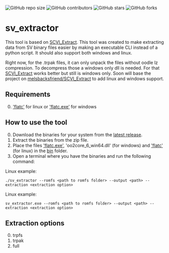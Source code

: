 ![GitHub repo size](https://img.shields.io/github/repo-size/CMIW/sv_extractor)
![GitHub contributors](https://img.shields.io/github/contributors/CMIW/sv_extractor)
![GitHub stars](https://img.shields.io/github/stars/CMIW/sv_extractor?style=social)
![GitHub forks](https://img.shields.io/github/forks/CMIW/sv_extractor?style=social)

# sv_extractor

This tool is based on [SCVI_Extract](https://github.com/psthrn42/SCVI_Extract). This tool was created to make extracting data from SV binary files easier by making an executable CLI instead of a python script. It should also support both windows and linux.

Right now, for the .trpak files, it can only unpack the files without oodle lz compression. To decompress those a windows only dll is needed. For that [SCVI_Extract](https://github.com/psthrn42/SCVI_Extract) works better but still is windows only. Soon will base the project on [melsbacksfriend/SCVI_Extract](https://github.com/melsbacksfriend/SCVI_Extract/tree/ec39739079d82284b39f57bc5b4849558567a9ed) to add linux and windows support.

## Requirements

0. ['flatc'](https://github.com/google/flatbuffers/releases) for linux or ['flatc.exe'](https://github.com/google/flatbuffers/releases) for windows
<!-- 1. 'oo2core_6_win64.dll' for windows or 'liblinoodle.so' -->

## How to use the tool

0. Download the binaries for your system from the [latest release](https://github.com/CMIW/sv_extractor/releases). 
1. Extract the binaries from the zip file.
2. Place the files ['flatc.exe'](https://github.com/google/flatbuffers/releases), 'oo2core_6_win64.dll' (for windows) and ['flatc'](https://github.com/google/flatbuffers/releases) (for linux) in the [bin](/bin) folder.
3. Open a terminal where you have the binaries and run the following command:

Linux example:
```
./sv_extractor --romfs <path to romfs folder> --output <path> --extraction <extraction option>
```

Linux example:
```
sv_extractor.exe --romfs <path to romfs folder> --output <path> --extraction <extraction option>
```

## Extraction options
0. trpfs
1. trpak
2. full